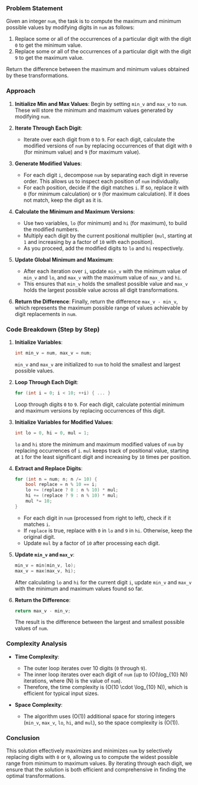 ### Problem Statement

Given an integer `num`, the task is to compute the maximum and minimum possible values by modifying digits in `num` as follows:

1. Replace some or all of the occurrences of a particular digit with the digit `0` to get the minimum value.
2. Replace some or all of the occurrences of a particular digit with the digit `9` to get the maximum value.

Return the difference between the maximum and minimum values obtained by these transformations.

### Approach

1. **Initialize Min and Max Values**: Begin by setting `min_v` and `max_v` to `num`. These will store the minimum and maximum values generated by modifying `num`.

2. **Iterate Through Each Digit**: 
   - Iterate over each digit from `0` to `9`. For each digit, calculate the modified versions of `num` by replacing occurrences of that digit with `0` (for minimum value) and `9` (for maximum value).
   
3. **Generate Modified Values**:
   - For each digit `i`, decompose `num` by separating each digit in reverse order. This allows us to inspect each position of `num` individually.
   - For each position, decide if the digit matches `i`. If so, replace it with `0` (for minimum calculation) or `9` (for maximum calculation). If it does not match, keep the digit as it is.
   
4. **Calculate the Minimum and Maximum Versions**:
   - Use two variables, `lo` (for minimum) and `hi` (for maximum), to build the modified numbers.
   - Multiply each digit by the current positional multiplier (`mul`, starting at `1` and increasing by a factor of `10` with each position).
   - As you proceed, add the modified digits to `lo` and `hi` respectively.

5. **Update Global Minimum and Maximum**:
   - After each iteration over `i`, update `min_v` with the minimum value of `min_v` and `lo`, and `max_v` with the maximum value of `max_v` and `hi`.
   - This ensures that `min_v` holds the smallest possible value and `max_v` holds the largest possible value across all digit transformations.

6. **Return the Difference**: Finally, return the difference `max_v - min_v`, which represents the maximum possible range of values achievable by digit replacements in `num`.

### Code Breakdown (Step by Step)

1. **Initialize Variables**:
   ```cpp
   int min_v = num, max_v = num;
   ```
   `min_v` and `max_v` are initialized to `num` to hold the smallest and largest possible values.

2. **Loop Through Each Digit**:
   ```cpp
   for (int i = 0; i < 10; ++i) { ... }
   ```
   Loop through digits `0` to `9`. For each digit, calculate potential minimum and maximum versions by replacing occurrences of this digit.

3. **Initialize Variables for Modified Values**:
   ```cpp
   int lo = 0, hi = 0, mul = 1;
   ```
   `lo` and `hi` store the minimum and maximum modified values of `num` by replacing occurrences of `i`. `mul` keeps track of positional value, starting at `1` for the least significant digit and increasing by `10` times per position.

4. **Extract and Replace Digits**:
   ```cpp
   for (int n = num; n; n /= 10) {
       bool replace = n % 10 == i;
       lo += (replace ? 0 : n % 10) * mul;
       hi += (replace ? 9 : n % 10) * mul;
       mul *= 10;
   }
   ```
   - For each digit in `num` (processed from right to left), check if it matches `i`.
   - If `replace` is true, replace with `0` in `lo` and `9` in `hi`. Otherwise, keep the original digit.
   - Update `mul` by a factor of `10` after processing each digit.

5. **Update `min_v` and `max_v`**:
   ```cpp
   min_v = min(min_v, lo);
   max_v = max(max_v, hi);
   ```
   After calculating `lo` and `hi` for the current digit `i`, update `min_v` and `max_v` with the minimum and maximum values found so far.

6. **Return the Difference**:
   ```cpp
   return max_v - min_v;
   ```
   The result is the difference between the largest and smallest possible values of `num`.

### Complexity Analysis

- **Time Complexity**: 
  - The outer loop iterates over 10 digits (`0` through `9`).
  - The inner loop iterates over each digit of `num` (up to \(O(\log_{10} N)\) iterations, where \(N\) is the value of `num`).
  - Therefore, the time complexity is \(O(10 \cdot \log_{10} N)\), which is efficient for typical input sizes.

- **Space Complexity**: 
  - The algorithm uses \(O(1)\) additional space for storing integers (`min_v`, `max_v`, `lo`, `hi`, and `mul`), so the space complexity is \(O(1)\).

### Conclusion

This solution effectively maximizes and minimizes `num` by selectively replacing digits with `0` or `9`, allowing us to compute the widest possible range from minimum to maximum values. By iterating through each digit, we ensure that the solution is both efficient and comprehensive in finding the optimal transformations.